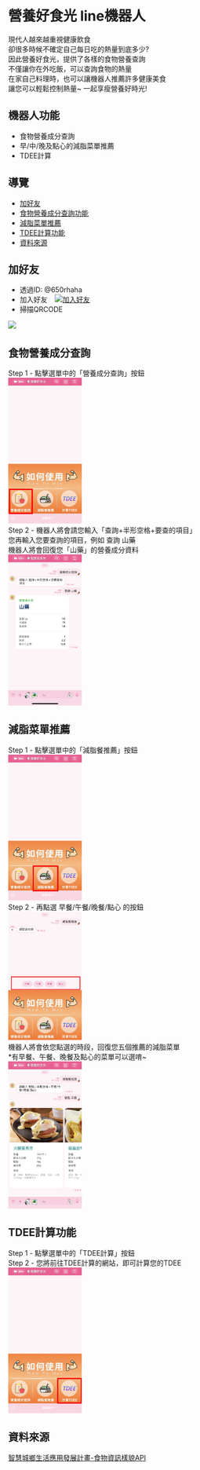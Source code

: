 # <b>營養好食光 line機器人</b>
現代人越來越重視健康飲食<br>
卻很多時候不確定自己每日吃的熱量到底多少?<br>
因此營養好食光，提供了各樣的食物營養查詢<br>
不僅讓你在外吃飯，可以查詢食物的熱量<br>
在家自己料理時，也可以讓機器人推薦許多健康美食<br>
讓您可以輕鬆控制熱量~ 一起享瘦營養好時光!

## <b>機器人功能</b>
+ 食物營養成分查詢
+ 早/中/晚及點心的減脂菜單推薦
+ TDEE計算

## <b>導覽</b>
+ [加好友](#add)
+ [食物營養成分查詢功能](#nutritionSearch)
+ [減脂菜單推薦](#dietMenu)
+ [TDEE計算功能](#tdee)
+ [資料來源](#reference)


## <a name="add"></a><b>加好友</b>
+ 透過ID: @650rhaha
+ 加入好友<a href="https://lin.ee/nMbICcE"><img src="https://scdn.line-apps.com/n/line_add_friends/btn/zh-Hant.png" alt="加入好友" height="36" style="margin-left:15px"></a>
+ 掃描QRCODE<br>
<img src="https://qr-official.line.me/sid/M/650rhaha.png" width=150 style="text-align:center;" >


## <a name="dietMenu"></a><b>食物營養成分查詢</b>
Step 1 -
點擊選單中的「營養成分查詢」按鈕<br>
<img src="./readmeimg/營養成分查詢.jpg" width=150> <br>
Step 2 -
機器人將會請您輸入「查詢+半形空格+要查的項目」<br>
您再輸入您要查詢的項目，例如 查詢 山藥<br>
機器人將會回復您「山藥」的營養成分資料<br>
<img src="./readmeimg/查詢.jpg" width=150>


## <a name="nutritionSearch"></a><b>減脂菜單推薦</b>
Step 1 -
點擊選單中的「減脂餐推薦」按鈕<br>
<img src="./readmeimg/減脂餐查詢.jpg" width=150> <br>
Step 2 -
再點選 早餐/午餐/晚餐/點心 的按鈕<br>
<img src="./readmeimg/quickreply.jpg" width=150> <br>
機器人將會依您點選的時段，回復您五個推薦的減脂菜單<br>
*有早餐、午餐、晚餐及點心的菜單可以選唷~<br>
<img src="./readmeimg/餐點flex.jpg" width=150> 



## <a name="tdee"></a><b>TDEE計算功能</b>

Step 1 -
點擊選單中的「TDEE計算」按鈕<br>
Step 2 -
您將前往TDEE計算的網站，即可計算您的TDEE<br>
<img src="./readmeimg/TDEE.jpg" width=150>

## <a name="reference"></a><b>資料來源</b>
<a href="https://www.openapi.org.tw/#/">智慧城鄉生活應用發展計畫-食物資訊樣貌API<a>